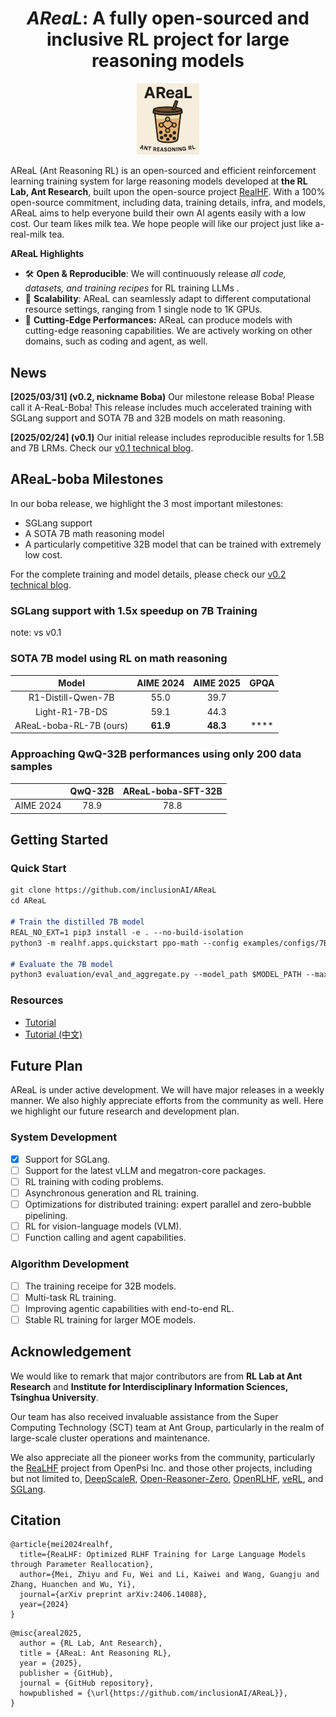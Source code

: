 <h1 align="center">
<em>AReaL</em>: A fully open-sourced and inclusive RL project for large reasoning models
</h1>

<p align="center">
  <picture>
    <source media="(prefers-color-scheme: dark)" srcset="/assets/logo.png">
    <img alt="ReaL" src="/assets/logo.png" width="20%">
  </picture>
</p>

AReaL (Ant Reasoning RL) is an open-sourced and efficient reinforcement learning training system for large reasoning models developed at **the RL Lab, Ant Research**, built upon the open-source project [RealHF](https://github.com/openpsi-project/ReaLHF). With a 100% open-source commitment, including data, training details, infra, and models, AReaL aims to help everyone build their own AI agents easily with a low cost.  Our team likes milk tea. We hope people will like our project just like a-real-milk tea.

**AReaL Highlights**

+ 🛠️ **Open & Reproducible**: We will continuously release _all code, datasets, and training recipes_ for RL training LLMs .
+ 🚀 **Scalability**: AReaL can seamlessly adapt to different computational resource settings, ranging from 1 single node to 1K GPUs.
+ 🔪 **Cutting-Edge Performances:** AReaL can produce models with cutting-edge reasoning capabilities. We are actively working on other domains, such as coding and agent, as well. 

## News

**[2025/03/31] (v0.2, nickname Boba)** Our milestone release Boba! Please call it A-ReaL-Boba! This release includes much accelerated training with SGLang support and SOTA 7B and 32B models on math reasoning. 

**[2025/02/24] (v0.1)** Our initial release includes reproducible results for 1.5B and 7B LRMs. Check our [v0.1 technical blog](/blog/AReaL_v0_1.md).

## AReaL-boba Milestones

In our boba release, we highlight the 3 most important milestones:

+ SGLang support
+ A SOTA 7B math reasoning model
+ A particularly competitive 32B model that can be trained with extremely low cost.

For the complete training and model details, please check our [v0.2 technical blog](/blog/AReaL_v0_2.md). 

### SGLang support with 1.5x speedup on 7B Training
note: vs v0.1

### SOTA 7B model using RL on math reasoning
| Model  | AIME 2024 | AIME 2025 | GPQA |
| :---: | :---: | :---: | :---: |
| R1-Distill-Qwen-7B | 55.0 | 39.7 |  |
| Light-R1-7B-DS | 59.1 | 44.3 |  |
| AReaL-boba-RL-7B (ours) | **61.9** | **48.3** | **** |


### Approaching QwQ-32B performances using only 200 data samples
|  | QwQ-32B | AReaL-boba-SFT-32B |
| --- | :---: | :---: |
| AIME 2024 | 78.9 | 78.8 |


## Getting Started

### Quick Start
```markdown
git clone https://github.com/inclusionAI/AReaL
cd AReaL

# Train the distilled 7B model
REAL_NO_EXT=1 pip3 install -e . --no-build-isolation
python3 -m realhf.apps.quickstart ppo-math --config examples/configs/7B-distill/areal-7B-distill-gpus-128.yaml

# Evaluate the 7B model
python3 evaluation/eval_and_aggregate.py --model_path $MODEL_PATH --max_gen_tokens 32768
```

### Resources
+ [Tutorial](/examples/README.md)
+ [Tutorial (中文)](/examples/README_zh.md)

## Future Plan
AReaL is under active development. We will have major releases in a weekly manner. We also highly appreciate efforts from the community as well. Here we highlight our future research and development plan. 

### System Development
- [x] Support for SGLang.
- [ ] Support for the latest vLLM and megatron-core packages.
- [ ] RL training with coding problems.
- [ ] Asynchronous generation and RL training.
- [ ] Optimizations for distributed training: expert parallel and zero-bubble pipelining.
- [ ] RL for vision-language models (VLM).
- [ ] Function calling and agent capabilities.

### Algorithm Development
- [ ] The training receipe for 32B models.
- [ ] Multi-task RL training.
- [ ] Improving agentic capabilities with end-to-end RL.
- [ ] Stable RL training for larger MOE models.

## Acknowledgement

We would like to remark that major contributors are from **RL Lab at Ant Research** and **Institute for Interdisciplinary Information Sciences, Tsinghua University**.

Our team has also received invaluable assistance from the Super Computing Technology (SCT) team at Ant Group, particularly in the realm of large-scale cluster operations and maintenance. 

We also appreciate all the pioneer works from the community, particularly the [ReaLHF](https://github.com/openpsi-project/ReaLHF) project from OpenPsi Inc. and those other projects, including but not limited to, [DeepScaleR](https://github.com/agentica-project/deepscaler), [Open-Reasoner-Zero](https://github.com/Open-Reasoner-Zero/Open-Reasoner-Zero/tree/main), [OpenRLHF](https://github.com/OpenRLHF/OpenRLHF), [veRL](https://github.com/volcengine/verl), and [SGLang](https://github.com/sgl-project/sglang).

## Citation
```plain
@article{mei2024realhf,
  title={ReaLHF: Optimized RLHF Training for Large Language Models through Parameter Reallocation},
  author={Mei, Zhiyu and Fu, Wei and Li, Kaiwei and Wang, Guangju and Zhang, Huanchen and Wu, Yi},
  journal={arXiv preprint arXiv:2406.14088},
  year={2024}
}
```

```plain
@misc{areal2025,
  author = {RL Lab, Ant Research},
  title = {AReaL: Ant Reasoning RL},
  year = {2025},
  publisher = {GitHub},
  journal = {GitHub repository},
  howpublished = {\url{https://github.com/inclusionAI/AReaL}},
}
```

